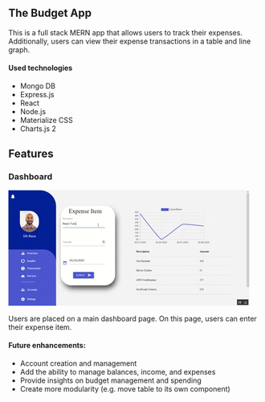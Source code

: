 <h2>The Budget App</h2>

<p>This is a full stack MERN app that allows users to track their expenses. Additionally, users can view their expense transactions in a table and line graph.</p>

<h4>Used technologies</h4>
<ul>
  <li>Mongo DB</li>
  <li>Express.js</li>
  <li>React</li>
  <li>Node.js</li>
  <li>Materialize CSS</li>
  <li> Charts.js 2 </li>
</ul>

## Features

<h3>Dashboard</h3>

![expense](public/expenses.gif)

<p>Users are placed on a main dashboard page. On this page, users can enter their expense item.</p>

<h4> Future enhancements: </h4>
<ul>
<li>Account creation and management</li>
<li>Add the ability to manage balances, income, and expenses</li>
<li>Provide insights on budget management and spending</li>
<li>Create more modularity (e.g. move table to its own component)</li>
</ul>
